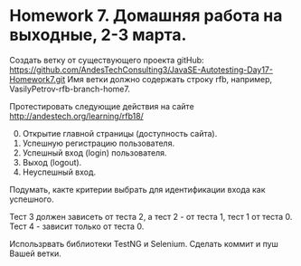 # Homework 7. Домашняя работа на выходные, 2-3 марта.
Создать ветку от существующего проекта gitHub: https://github.com/AndesTechConsulting3/JavaSE-Autotesting-Day17-Homework7.git 
Имя ветки должно содержать строку rfb, например, VasilyPetrov-rfb-branch-home7.

Протестировать следующие действия на сайте
http://andestech.org/learning/rfb18/

0. Открытие главной страницы (доступность сайта).
1. Успешную регистрацию пользователя.
2. Успешный вход (login) пользователя.
3. Выход (logout).
4. Неуспешный вход.

Подумать, какте критерии выбрать для идентификации входа как успешного.

Тест 3 должен зависеть от теста 2, а тест 2 - от теста 1, тест 1 от теста 0.
Тест 4 - зависит только от теста 0.

Использрвать библиотеки TestNG и Selenium.
Сделать коммит и пуш Вашей ветки.
